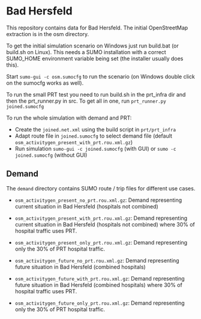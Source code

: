 # Bad Hersfeld
This repository contains data for Bad Hersfeld. The initial OpenStreetMap extraction is in the osm directory.

To get the initial simulation scenario on Windows just run build.bat (or build.sh on Linux). This needs a SUMO installation with
a correct SUMO_HOME environment variable being set (the installer usually does this).

Start `sumo-gui -c osm.sumocfg` to run the scenario (on Windows double click on the sumocfg works as well).

To run the small PRT test you need to run build.sh in the prt_infra dir and then the prt_runner.py in src.
To get all in one, run `prt_runner.py joined.sumocfg`

To run the whole simulation with demand and PRT:
- Create the `joined.net.xml` using the build script in `prt/prt_infra`
- Adapt route file in `joined.sumocfg` to select demand file (default `osm_activitygen_present_with_prt.rou.xml.gz`)
- Run simulation `sumo-gui -c joined.sumocfg` (with GUI) or `sumo -c joined.sumocfg` (without GUI)

## Demand

The `demand` directory contains SUMO route / trip files for different use cases.

- `osm_activitygen_present_no_prt.rou.xml.gz`: Demand representing current situation in Bad Hersfeld (hospitals not combined)
- `osm_activitygen_present_with_prt.rou.xml.gz`: Demand representing current situation in Bad Hersfeld (hospitals not combined)
where 30% of hospital traffic uses PRT.
- `osm_activitygen_present_only_prt.rou.xml.gz`: Demand representing only the 30% of PRT hospital traffic.

- `osm_activitygen_future_no_prt.rou.xml.gz`: Demand representing future situation in Bad Hersfeld (combined hospitals)
- `osm_activitygen_future_with_prt.rou.xml.gz`: Demand representing future situation in Bad Hersfeld (combined hospitals)
where 30% of hospital traffic uses PRT.
- `osm_activitygen_future_only_prt.rou.xml.gz`: Demand representing only the 30% of PRT hospital traffic.
